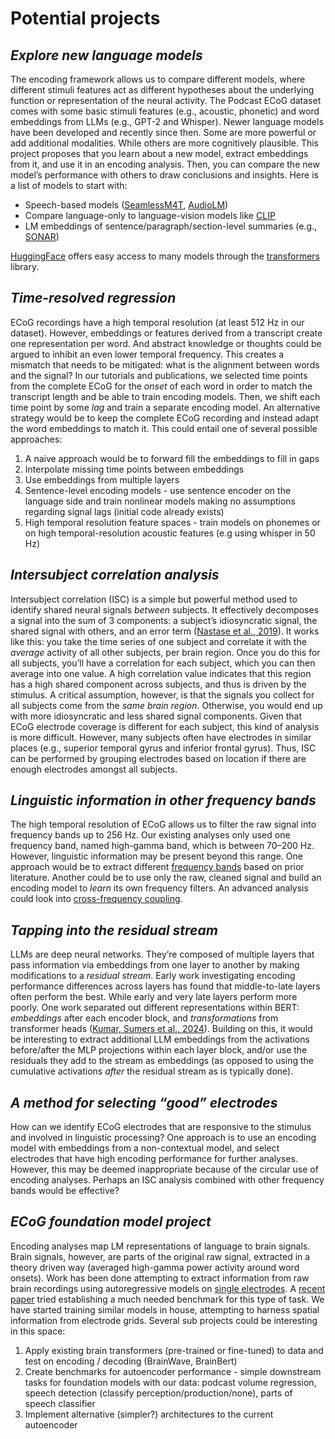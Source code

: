 # **Potential projects**

## ***Explore new language models***

The encoding framework allows us to compare different models, where different stimuli features act as different hypotheses about the underlying function or representation of the neural activity. The Podcast ECoG dataset comes with some basic stimuli features (e.g., acoustic, phonetic) and word embeddings from LLMs (e.g., GPT-2 and Whisper). Newer language models have been developed and recently since then. Some are more powerful or add additional modalities. While others are more cognitively plausible. This project proposes that you learn about a new model, extract embeddings from it, and use it in an encoding analysis. Then, you can compare the new model’s performance with others to draw conclusions and insights. Here is a list of models to start with:

- Speech-based models ([SeamlessM4T](https://huggingface.co/facebook/seamless-m4t-v2-large), [AudioLM](https://arxiv.org/abs/2209.03143))  
- Compare language-only to language-vision models like [CLIP](https://openai.com/index/clip/)  
- LM embeddings of sentence/paragraph/section-level summaries (e.g., [SONAR](https://arxiv.org/abs/2308.11466))

[HuggingFace](https://huggingface.co) offers easy access to many models through the [transformers](https://huggingface.co/docs/transformers/index) library.

## ***Time-resolved regression***

ECoG recordings have a high temporal resolution (at least 512 Hz in our dataset). However, embeddings or features derived from a transcript create one representation per word. And abstract knowledge or thoughts could be argued to inhibit an even lower temporal frequency. This creates a mismatch that needs to be mitigated: what is the alignment between words and the signal? In our tutorials and publications, we selected time points from the complete ECoG for the *onset* of each word in order to match the transcript length and be able to train encoding models. Then, we shift each time point by some *lag* and train a separate encoding model. An alternative strategy would be to keep the complete ECoG recording and instead adapt the word embeddings to match it. This could entail one of several possible approaches:

1. A naive approach would be to forward fill the embeddings to fill in gaps   
2. Interpolate missing time points between embeddings  
3. Use embeddings from multiple layers  
4. Sentence-level encoding models \- use sentence encoder on the language side and train nonlinear models making no assumptions regarding signal lags (initial code already exists)  
5. High temporal resolution feature spaces \- train models on phonemes or on high temporal-resolution acoustic features (e.g using whisper in 50 Hz)

## ***Intersubject correlation analysis***

Intersubject correlation (ISC) is a simple but powerful method used to identify shared neural signals *between* subjects. It effectively decomposes a signal into the sum of 3 components: a subject’s idiosyncratic signal, the shared signal with others, and an error term ([Nastase et al., 2019](https://doi.org/10.1093/scan/nsz037)). It works like this: you take the time series of one subject and correlate it with the *average* activity of all other subjects, per brain region. Once you do this for all subjects, you’ll have a correlation for each subject, which you can then average into one value. A high correlation value indicates that this region has a high shared component across subjects, and thus is driven by the stimulus. A critical assumption, however, is that the signals you collect for all subjects come from the *same brain region*. Otherwise, you would end up with more idiosyncratic and less shared signal components. Given that ECoG electrode coverage is different for each subject, this kind of analysis is more difficult. However, many subjects often have electrodes in similar places (e.g., superior temporal gyrus and inferior frontal gyrus). Thus, ISC can be performed by grouping electrodes based on location if there are enough electrodes amongst all subjects.

## ***Linguistic information in other frequency bands***

The high temporal resolution of ECoG allows us to filter the raw signal into frequency bands up to 256 Hz. Our existing analyses only used one frequency band, named high-gamma band, which is between 70–200 Hz. However, linguistic information may be present beyond this range. One approach would be to extract different [frequency bands](https://en.wikipedia.org/wiki/Neural_oscillation#Overview) based on prior literature. Another could be to use only the raw, cleaned signal and build an encoding model to *learn* its own frequency filters. An advanced analysis could look into [cross-frequency coupling](https://en.wikipedia.org/wiki/Neural_oscillation#Cross-frequency_coupling).

## ***Tapping into the residual stream***

LLMs are deep neural networks. They’re composed of multiple layers that pass information via embeddings from one layer to another by making modifications to a *residual stream*. Early work investigating encoding performance differences across layers has found that middle-to-late layers often perform the best. While early and very late layers perform more poorly. One work separated out different representations within BERT: *embeddings* after each encoder block, and *transformations* from transformer heads ([Kumar, Sumers et al., 2024](https://doi.org/10.1038/s41467-024-49173-5)). Building on this, it would be interesting to extract additional LLM embeddings from the activations before/after the MLP projections within each layer block, and/or use the residuals they add to the stream as embeddings (as opposed to using the cumulative activations *after* the residual stream as is typically done).

## ***A method for selecting “good” electrodes***

How can we identify ECoG electrodes that are responsive to the stimulus and involved in linguistic processing? One approach is to use an encoding model with embeddings from a non-contextual model, and select electrodes that have high encoding performance for further analyses. However, this may be deemed inappropriate because of the circular use of encoding analyses. Perhaps an ISC analysis combined with other frequency bands would be effective?

## ***ECoG foundation model project***

Encoding analyses map LM representations of language to brain signals. Brain signals, however, are parts of the original raw signal, extracted in a theory driven way (averaged high-gamma power activity around word onsets). Work has been done attempting to extract information from raw brain recordings using autoregressive models on [single electrodes](https://arxiv.org/abs/2302.14367). A [recent paper](https://arxiv.org/abs/2402.10251) tried establishing a much needed benchmark for this type of task. We have started training similar models in house, attempting to harness spatial information from electrode grids. Several sub projects could be interesting in this space:

1. Apply existing brain transformers (pre-trained or fine-tuned) to data and test on encoding / decoding (BrainWave, BrainBert)  
2. Create benchmarks for autoencoder performance \- simple downstream tasks for foundation models with our data: podcast volume regression, speech detection (classify perception/production/none), parts of speech classifier  
3. Implement alternative (simpler?) architectures to the current autoencoder
